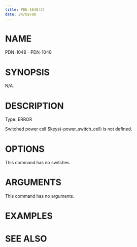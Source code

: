 ```yaml
---
title: PDN-1048(2)
date: 24/09/08
---
```


# NAME

PDN-1048 - PDN-1048

# SYNOPSIS

N/A.

# DESCRIPTION

Type: ERROR

Switched power cell $keys(-power_switch_cell) is not defined.

# OPTIONS

This command has no switches.

# ARGUMENTS

This command has no arguments.

# EXAMPLES

# SEE ALSO
